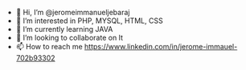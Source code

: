 - 👋 Hi, I’m @jeromeimmanueljebaraj
- 👀 I’m interested in PHP, MYSQL, HTML, CSS
- 🌱 I’m currently learning JAVA
- 💞️ I’m looking to collaborate on It
- 📫 How to reach me https://www.linkedin.com/in/jerome-immauel-702b93302
